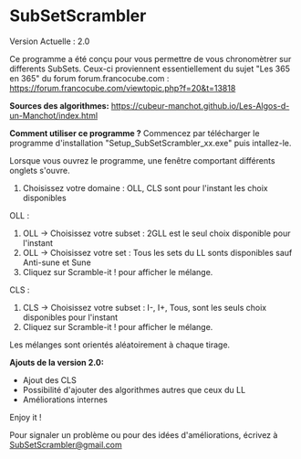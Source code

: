 # SubSetScrambler

Version Actuelle : 2.0

Ce programme a été conçu pour vous permettre de vous chronomètrer sur differents SubSets.
Ceux-ci proviennent essentiellement du sujet "Les 365 en 365" du forum forum.francocube.com : https://forum.francocube.com/viewtopic.php?f=20&t=13818

<strong>Sources des algorithmes:</strong>
https://cubeur-manchot.github.io/Les-Algos-d-un-Manchot/index.html


<strong>Comment utiliser ce programme ?</strong>
Commencez par télécharger le programme d'installation "Setup_SubSetScrambler_xx.exe" puis intallez-le.

Lorsque vous ouvrez le programme, une fenêtre comportant différents onglets s'ouvre.
1) Choisissez votre domaine : OLL, CLS sont pour l'instant les choix disponibles

OLL :
1) OLL -> Choisissez votre subset : 2GLL est le seul choix disponible pour l'instant
2) OLL -> Choisissez votre set : Tous les sets du LL sonts disponibles sauf Anti-sune et Sune
3) Cliquez sur Scramble-it ! pour afficher le mélange.

CLS :
1) CLS ->  Choisissez votre subset : I-, I+, Tous, sont les seuls choix disponibles pour l'instant
2) Cliquez sur Scramble-it ! pour afficher le mélange.

Les mélanges sont orientés aléatoirement à chaque tirage.



<strong>Ajouts de la version 2.0:</strong>
- Ajout des CLS
- Possibilité d'ajouter des algorithmes autres que ceux du LL
- Améliorations internes

Enjoy it !


Pour signaler un problème ou pour des idées d'améliorations, écrivez à SubSetScrambler@gmail.com
